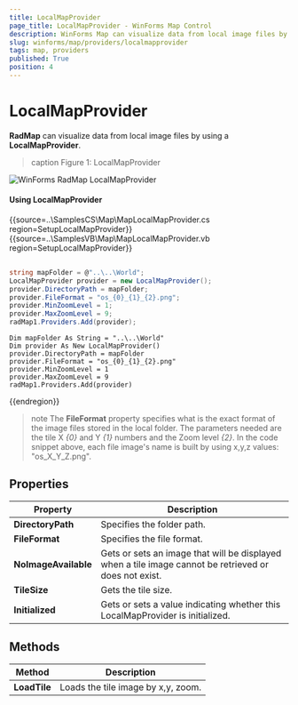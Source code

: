 ```yaml
---
title: LocalMapProvider
page_title: LocalMapProvider - WinForms Map Control
description: WinForms Map can visualize data from local image files by using a LocalMapProvider.
slug: winforms/map/providers/localmapprovider
tags: map, providers
published: True
position: 4
---
```


# LocalMapProvider

__RadMap__ can visualize data from local image files by using a __LocalMapProvider__.

>caption Figure 1: LocalMapProvider 

![WinForms RadMap LocalMapProvider](images/map-localmapprovider001.png)

#### Using LocalMapProvider

{{source=..\SamplesCS\Map\MapLocalMapProvider.cs region=SetupLocalMapProvider}} 
{{source=..\SamplesVB\Map\MapLocalMapProvider.vb region=SetupLocalMapProvider}}

````C#
            
string mapFolder = @"..\..\World";
LocalMapProvider provider = new LocalMapProvider();
provider.DirectoryPath = mapFolder;
provider.FileFormat = "os_{0}_{1}_{2}.png";
provider.MinZoomLevel = 1;
provider.MaxZoomLevel = 9;
radMap1.Providers.Add(provider);

````
````VB.NET
Dim mapFolder As String = "..\..\World"
Dim provider As New LocalMapProvider()
provider.DirectoryPath = mapFolder
provider.FileFormat = "os_{0}_{1}_{2}.png"
provider.MinZoomLevel = 1
provider.MaxZoomLevel = 9
radMap1.Providers.Add(provider)

````

{{endregion}} 

>note The __FileFormat__ property specifies what is the exact format of the image files stored in the local folder. The parameters needed are the tile X *{0}* and Y *{1}* numbers and the Zoom level *{2}*. In the code snippet above, each file image's name is built by using x,y,z values: "os_X_Y_Z.png".

## Properties

|Property|Description|
|----|----|
|__DirectoryPath__|Specifies the folder path.|
|__FileFormat__|Specifies the file format.|
|__NoImageAvailable__|Gets or sets an image that will be displayed when a tile image cannot be retrieved or does not exist.|
|__TileSize__|Gets the tile size.|
|__Initialized__|Gets or sets a value indicating whether this LocalMapProvider is initialized.|

## Methods

|Method|Description|
|----|----|
|__LoadTile__|Loads the tile image by x,y, zoom.|

